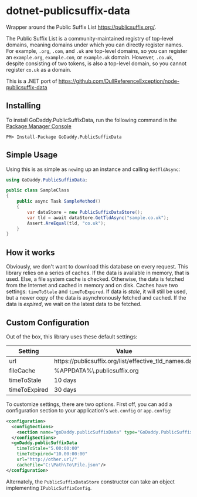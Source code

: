# dotnet-publicsuffix-data

Wrapper around the Public Suffix List https://publicsuffix.org/.

The Public Suffix List is a community-maintained registry of top-level domains, meaning domains under which
you can directly register names. For example, `.org`, `.com`, and `.uk` are top-level domains, so you can 
register an `example.org`, `example.com`, or `example.uk` domain. However, `.co.uk`, despite consisting of
two tokens, is also a top-level domain, so you cannot register `co.uk` as a domain.

This is a .NET port of https://github.com/DullReferenceException/node-publicsuffix-data


## Installing

To install GoDaddy.PublicSuffixData, run the following command in the 
[Package Manager Console](http://docs.nuget.org/docs/start-here/using-the-package-manager-console)

```
PM> Install-Package GoDaddy.PublicSuffixData
```

## Simple Usage

Using this is as simple as `new`ing up an instance and calling `GetTldAsync`:

```c#
using GoDaddy.PublicSuffixData;

public class SampleClass
{
    public async Task SampleMethod()
    {
        var dataStore = new PublicSuffixDataStore();
        var tld = await dataStore.GetTldAsync("sample.co.uk");
        Assert.AreEqual(tld, "co.uk");    
    }
}
```


## How it works

Obviously, we don't want to download this database on every request. This library relies on a series of
caches. If the data is available in memory, that is used. Else, a file system cache is checked. Otherwise,
the data is fetched from the Internet and cached in memory and on disk. Caches have two settings: 
`timeToStale` and `timeToExpired`. If data is _stale_, it will still be used, but a newer copy of the data
is asynchronously fetched and cached. If the data is _expired_, we wait on the latest data to be fetched.


## Custom Configuration

Out of the box, this library uses these default settings:

<table>
    <thead>
        <tr>
            <th>Setting</th><th>Value</th>
        </tr>
    </thead>
    <tbody>
        <tr>
            <td>url</td><td>https://publicsuffix.org/list/effective_tld_names.dat</td>
        </tr>
        <tr>
            <td>fileCache</td><td>%APPDATA%\.publicsuffix.org</td>
        </tr>
        <tr>
            <td>timeToStale</td><td>10 days</td>
        </tr>
        <tr>
            <td>timeToExpired</td><td>30 days</td>
        </tr>
    </tbody>
</table>

To customize settings, there are two options. First off, you can add a configuration section to your
application's `web.config` or `app.config`:

```xml
<configuration>
  <configSections>
    <section name="goDaddy.publicSuffixData" type="GoDaddy.PublicSuffixData.PublicSuffixDataConfigSection, GoDaddy.PublicSuffixData"/>
  </configSections>
  <goDaddy.publicSuffixData
    timeToStale="5.00:00:00"
    timeToExpired="10.00:00:00"
    url="http://other.url/"
    cacheFile="C:\Path\To\File.json"/>
</configuration>
```

Alternately, the `PublicSuffixDataStore` constructor can take an object implementing `IPublicSuffixConfig`.
